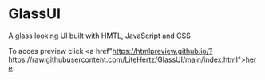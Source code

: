 # GlassUI
A glass looking UI built with HMTL, JavaScript and CSS

To acces preview click <a href"https://htmlpreview.github.io/?https://raw.githubusercontent.com/LiteHertz/GlassUI/main/index.html">here</a>.

